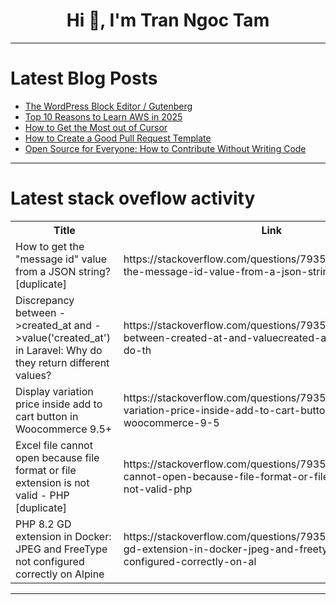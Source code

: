 <h1 align="center">Hi 👋, I'm Tran Ngoc Tam</h1>

---

# Latest Blog Posts 
<!-- BLOG-POST-LIST:START -->
- [The WordPress Block Editor / Gutenberg](https://dev.to/hookedupinc/the-wordpress-block-editor-gutenberg-2i1l)
- [Top 10 Reasons to Learn AWS in 2025](https://dev.to/skillboosttrainer/top-10-reasons-to-learn-aws-in-2025-2hk)
- [How to Get the Most out of Cursor](https://dev.to/max_sonderby_455aa8771596/how-to-get-the-most-out-of-cursor-3fn9)
- [How to Create a Good Pull Request Template](https://dev.to/oluwafemi_josephine_3f323/how-to-create-a-good-pull-request-template-1874)
- [Open Source for Everyone: How to Contribute Without Writing Code](https://dev.to/oluwafemi_josephine_3f323/open-source-for-everyone-how-to-contribute-without-writing-code-4h30)
<!-- BLOG-POST-LIST:END -->

---

# Latest stack oveflow activity
<table>
  <tr><th>Title</th><th>Link</th></tr>
  <!-- STACKOVERFLOW:START --><tr><td>How to get the &quot;message id&quot; value from a JSON string? [duplicate]</td><td>https://stackoverflow.com/questions/79358880/how-to-get-the-message-id-value-from-a-json-string</td></tr><tr><td>Discrepancy between -&gt;created_at and -&gt;value&lpar;&#39;created_at&#39;&rpar; in Laravel: Why do they return different values?</td><td>https://stackoverflow.com/questions/79358769/discrepancy-between-created-at-and-valuecreated-at-in-laravel-why-do-th</td></tr><tr><td>Display variation price inside add to cart button in Woocommerce 9.5+</td><td>https://stackoverflow.com/questions/79358736/display-variation-price-inside-add-to-cart-button-in-woocommerce-9-5</td></tr><tr><td>Excel file cannot open because file format or file extension is not valid - PHP [duplicate]</td><td>https://stackoverflow.com/questions/79358681/excel-file-cannot-open-because-file-format-or-file-extension-is-not-valid-php</td></tr><tr><td>PHP 8.2 GD extension in Docker: JPEG and FreeType not configured correctly on Alpine</td><td>https://stackoverflow.com/questions/79358665/php-8-2-gd-extension-in-docker-jpeg-and-freetype-not-configured-correctly-on-al</td></tr><!-- STACKOVERFLOW:END -->
</table>

---


